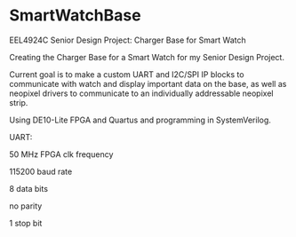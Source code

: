 # SmartWatchBase
EEL4924C Senior Design Project: Charger Base for Smart Watch


Creating the Charger Base for a Smart Watch for my Senior Design Project.

Current goal is to make a custom UART and I2C/SPI IP blocks to communicate with watch and display important data on the base,
as well as neopixel drivers to communicate to an individually addressable neopixel strip.

Using DE10-Lite FPGA and Quartus and programming in SystemVerilog.

UART:

50 MHz FPGA clk frequency

115200 baud rate

8 data bits

no parity

1 stop bit


